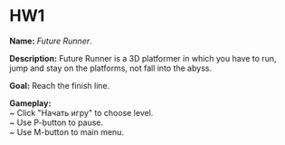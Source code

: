 # HW1

**Name:** *Future Runner*.

**Description:** Future Runner is a 3D platformer in which you have to run, jump and stay on the platforms, not fall into the abyss.

**Goal:** Reach the finish line.

**Gameplay:** <br>
~ Click "Начать игру" to choose level.<br>
~ Use P-button to pause.<br>
~ Use M-button to main menu.

